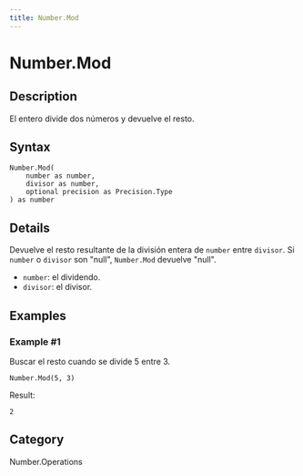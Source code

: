 ```yaml
---
title: Number.Mod
---
```


# Number.Mod


## Description

El entero divide dos números y devuelve el resto.


## Syntax

```powerquery
Number.Mod(
    number as number,
    divisor as number,
    optional precision as Precision.Type
) as number
```


## Details

Devuelve el resto resultante de la división entera de <code>number</code> entre <code>divisor</code>.    Si <code>number</code> o <code>divisor</code> son "null", <code>Number.Mod</code> devuelve "null".      <ul>        <li><code>number</code>: el dividendo.</li>        <li><code>divisor</code>: el divisor.</li>      </ul>


## Examples

### Example #1 
Buscar el resto cuando se divide 5 entre 3.
```powerquery
Number.Mod(5, 3)
```

Result: 
```powerquery
2
```




## Category
Number.Operations
